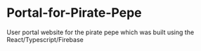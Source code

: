 # Portal-for-Pirate-Pepe
User portal website for the pirate pepe which was built using the React/Typescript/Firebase
